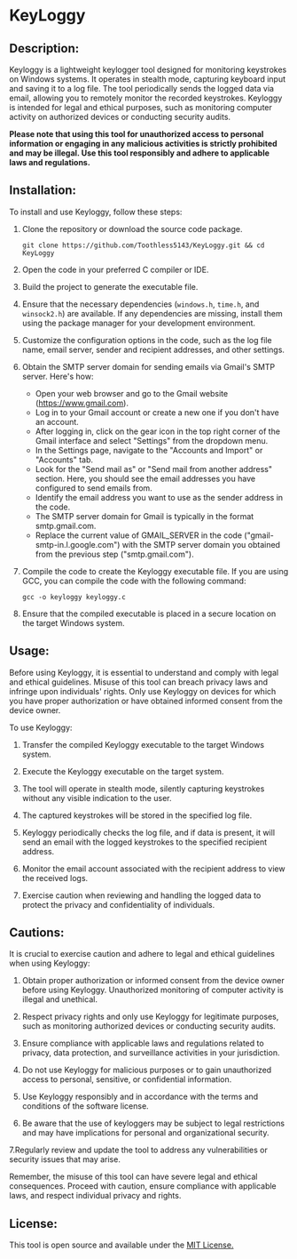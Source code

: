 # KeyLoggy

## Description:

Keyloggy is a lightweight keylogger tool designed for monitoring keystrokes on Windows systems. It operates in stealth mode, capturing keyboard input and saving it to a log file. The tool periodically sends the logged data via email, allowing you to remotely monitor the recorded keystrokes. Keyloggy is intended for legal and ethical purposes, such as monitoring computer activity on authorized devices or conducting security audits.

**Please note that using this tool for unauthorized access to personal information or engaging in any malicious activities is strictly prohibited and may be illegal. Use this tool responsibly and adhere to applicable laws and regulations.**

## Installation:

To install and use Keyloggy, follow these steps:

1. Clone the repository or download the source code package.

   ```shell
   git clone https://github.com/Toothless5143/KeyLoggy.git && cd KeyLoggy
   ```

2. Open the code in your preferred C compiler or IDE.

3. Build the project to generate the executable file.

4. Ensure that the necessary dependencies (`windows.h`, `time.h`, and `winsock2.h`) are available. If any dependencies are missing, install them using the package manager for your development environment.

5. Customize the configuration options in the code, such as the log file name, email server, sender and recipient addresses, and other settings.

6. Obtain the SMTP server domain for sending emails via Gmail's SMTP server. Here's how:

   - Open your web browser and go to the Gmail website (https://www.gmail.com).
   - Log in to your Gmail account or create a new one if you don't have an account.
   - After logging in, click on the gear icon in the top right corner of the Gmail interface and select "Settings" from the dropdown menu.
   - In the Settings page, navigate to the "Accounts and Import" or "Accounts" tab.
   - Look for the "Send mail as" or "Send mail from another address" section. Here, you should see the email addresses you have configured to send emails from.
   - Identify the email address you want to use as the sender address in the code.
   - The SMTP server domain for Gmail is typically in the format smtp.gmail.com.
   - Replace the current value of GMAIL_SERVER in the code ("gmail-smtp-in.l.google.com") with the SMTP server domain you obtained from the previous step ("smtp.gmail.com").

7. Compile the code to create the Keyloggy executable file. If you are using GCC, you can compile the code with the following command:

   ```shell
   gcc -o keyloggy keyloggy.c
   ```

8. Ensure that the compiled executable is placed in a secure location on the target Windows system.

## Usage:

Before using Keyloggy, it is essential to understand and comply with legal and ethical guidelines. Misuse of this tool can breach privacy laws and infringe upon individuals' rights. Only use Keyloggy on devices for which you have proper authorization or have obtained informed consent from the device owner.

To use Keyloggy:

1. Transfer the compiled Keyloggy executable to the target Windows system.

2. Execute the Keyloggy executable on the target system.

3. The tool will operate in stealth mode, silently capturing keystrokes without any visible indication to the user.

4. The captured keystrokes will be stored in the specified log file.

5. Keyloggy periodically checks the log file, and if data is present, it will send an email with the logged keystrokes to the specified recipient address.

6. Monitor the email account associated with the recipient address to view the received logs.

7. Exercise caution when reviewing and handling the logged data to protect the privacy and confidentiality of individuals.

## Cautions:

It is crucial to exercise caution and adhere to legal and ethical guidelines when using Keyloggy:

1. Obtain proper authorization or informed consent from the device owner before using Keyloggy. Unauthorized monitoring of computer activity is illegal and unethical.

2. Respect privacy rights and only use Keyloggy for legitimate purposes, such as monitoring authorized devices or conducting security audits.

3. Ensure compliance with applicable laws and regulations related to privacy, data protection, and surveillance activities in your jurisdiction.

4. Do not use Keyloggy for malicious purposes or to gain unauthorized access to personal, sensitive, or confidential information.

5. Use Keyloggy responsibly and in accordance with the terms and conditions of the software license.

6. Be aware that the use of keyloggers may be subject to legal restrictions and may have implications for personal and organizational security.

7.Regularly review and update the tool to address any vulnerabilities or security issues that may arise.

Remember, the misuse of this tool can have severe legal and ethical consequences. Proceed with caution, ensure compliance with applicable laws, and respect individual privacy and rights.

## License:
This tool is open source and available under the [MIT License.](/LICENSE)

